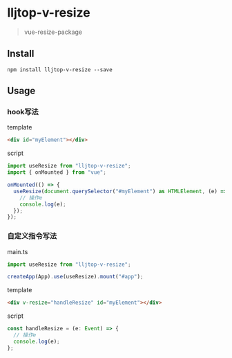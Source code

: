 # lljtop-v-resize

> vue-resize-package

## Install

```
npm install lljtop-v-resize --save
```

## Usage

### hook写法

template

```html
<div id="myElement"></div>
```

script

```typescript
import useResize from "lljtop-v-resize";
import { onMounted } from "vue";

onMounted(() => {
  useResize(document.querySelector("#myElement") as HTMLElement, (e) => {
    // 操作e
    console.log(e);
  });
});
```


### 自定义指令写法

main.ts

```typescript
import useResize from "lljtop-v-resize";

createApp(App).use(useResize).mount("#app");
```

template

```html
<div v-resize="handleResize" id="myElement"></div>
```

script

```typescript
const handleResize = (e: Event) => {
  // 操作e
  console.log(e);
};
```

